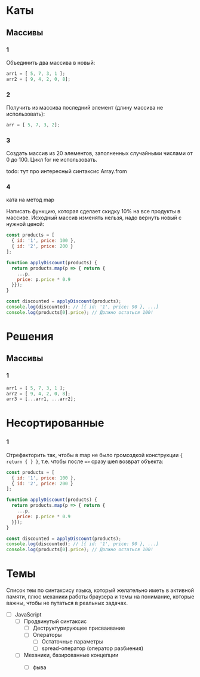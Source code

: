 # Каты

## Массивы

### 1

Объединить два массива в новый:

```javascript
arr1 = [ 5, 7, 3, 1 ];
arr2 = [ 9, 4, 2, 0, 8];
```

### 2

Получить из массива последний элемент (длину массива не использовать):

```javascript
arr = [ 5, 7, 3, 2];
```

### 3

Создать массив из 20 элементов, заполненных случайными числами от 0 до 100. Цикл for не использовать.

todo: тут про интересный синтаксис Array.from

### 4

ката на метод map

Написать функцию, которая сделает скидку 10% на все продукты в массиве. Исходный массив изменять нельзя, надо вернуть новый с нужной ценой:

```javascript
const products = [
  { id: '1', price: 100 },
  { id: '2', price: 200 }
];

function applyDiscount(products) {
  return products.map(p => { return {
    ...p,
    price: p.price * 0.9
  }});
}

const discounted = applyDiscount(products);
console.log(discounted); // [{ id: '1', price: 90 }, ...]
console.log(products[0].price); // Должно остаться 100!
```









# Решения

## Массивы

### 1

```javascript
arr1 = [ 5, 7, 3, 1 ];
arr2 = [ 9, 4, 2, 0, 8];
arr3 = [...arr1, ...arr2];
```







# Несортированные

### 1

Отрефакторить так, чтобы в map не было громоздкой конструкции `{ return { } }`, т.е. чтобы после `=>` сразу шел возврат объекта:

```javascript
const products = [
  { id: '1', price: 100 },
  { id: '2', price: 200 }
];

function applyDiscount(products) {
  return products.map(p => { return {
    ...p,
    price: p.price * 0.9
  }});
}

const discounted = applyDiscount(products);
console.log(discounted); // [{ id: '1', price: 90 }, ...]
console.log(products[0].price); // Должно остаться 100!
```







# Темы

Список тем по синтаксису языка, который желательно иметь в активной памяти, плюс механики работы браузера и темы на понимание, которые важны, чтобы не путаться в реальных задачах.

- [ ] JavaScript
  - [ ] Продвинутый синтаксис
    - [ ] Деструктурирующее присваивание
    - [ ] Операторы
      - [ ] Остаточные параметры
      - [ ] spread-оператор (оператор разбиения)
  - [ ] Механики, базированные концепции
    - [ ] фыва


